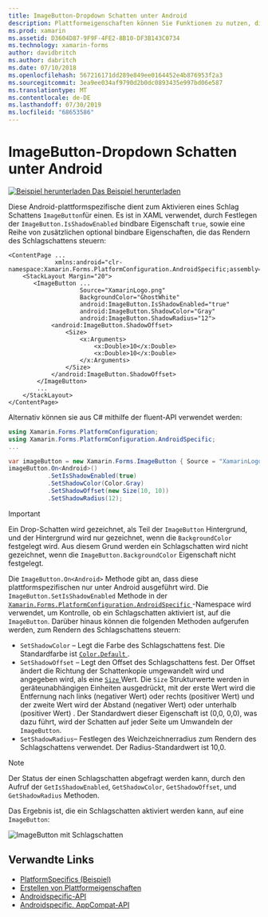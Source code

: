 ```yaml
---
title: ImageButton-Dropdown Schatten unter Android
description: Plattformeigenschaften können Sie Funktionen zu nutzen, die nur auf einer bestimmten Plattform verfügbar ist ohne die Implementierung der benutzerdefinierten Renderern und Effekte. In diesem Artikel wird erläutert, wie Sie die plattformspezifische Android-Funktion verwenden, die einen Schlag Schatten für eine ImageButton-Funktion aktiviert.
ms.prod: xamarin
ms.assetid: D3604D87-9F9F-4FE2-8B10-DF3B143C0734
ms.technology: xamarin-forms
author: davidbritch
ms.author: dabritch
ms.date: 07/10/2018
ms.openlocfilehash: 567216171dd289e849ee0164452e4b876953f2a3
ms.sourcegitcommit: 3ea9ee034af9790d2b0dc0893435e997bd06e587
ms.translationtype: MT
ms.contentlocale: de-DE
ms.lasthandoff: 07/30/2019
ms.locfileid: "68653586"
---
```

# <a name="imagebutton-drop-shadows-on-android"></a>ImageButton-Dropdown Schatten unter Android

[![Beispiel herunterladen](~/media/shared/download.png) Das Beispiel herunterladen](https://docs.microsoft.com/samples/xamarin/xamarin-forms-samples/userinterface-platformspecifics)

Diese Android-plattformspezifische dient zum Aktivieren eines Schlag Schattens `ImageButton`für einen. Es ist in XAML verwendet, durch Festlegen der `ImageButton.IsShadowEnabled` bindbare Eigenschaft `true`, sowie eine Reihe von zusätzlichen optional bindbare Eigenschaften, die das Rendern des Schlagschattens steuern:

```xaml
<ContentPage ...
             xmlns:android="clr-namespace:Xamarin.Forms.PlatformConfiguration.AndroidSpecific;assembly=Xamarin.Forms.Core">
    <StackLayout Margin="20">
       <ImageButton ...
                    Source="XamarinLogo.png"
                    BackgroundColor="GhostWhite"
                    android:ImageButton.IsShadowEnabled="true"
                    android:ImageButton.ShadowColor="Gray"
                    android:ImageButton.ShadowRadius="12">
            <android:ImageButton.ShadowOffset>
                <Size>
                    <x:Arguments>
                        <x:Double>10</x:Double>
                        <x:Double>10</x:Double>
                    </x:Arguments>
                </Size>
            </android:ImageButton.ShadowOffset>
        </ImageButton>
        ...
    </StackLayout>
</ContentPage>
```

Alternativ können sie aus C# mithilfe der fluent-API verwendet werden:

```csharp
using Xamarin.Forms.PlatformConfiguration;
using Xamarin.Forms.PlatformConfiguration.AndroidSpecific;
...

var imageButton = new Xamarin.Forms.ImageButton { Source = "XamarinLogo.png", BackgroundColor = Color.GhostWhite, ... };
imageButton.On<Android>()
           .SetIsShadowEnabled(true)
           .SetShadowColor(Color.Gray)
           .SetShadowOffset(new Size(10, 10))
           .SetShadowRadius(12);
```

> [!IMPORTANT]
> Ein Drop-Schatten wird gezeichnet, als Teil der `ImageButton` Hintergrund, und der Hintergrund wird nur gezeichnet, wenn die `BackgroundColor` festgelegt wird. Aus diesem Grund werden ein Schlagschatten wird nicht gezeichnet, wenn die `ImageButton.BackgroundColor` Eigenschaft nicht festgelegt.

Die `ImageButton.On<Android>` Methode gibt an, dass diese plattformspezifischen nur unter Android ausgeführt wird. Die `ImageButton.SetIsShadowEnabled` Methode in der [ `Xamarin.Forms.PlatformConfiguration.AndroidSpecific` ](xref:Xamarin.Forms.PlatformConfiguration.AndroidSpecific) -Namespace wird verwendet, um Kontrolle, ob ein Schlagschatten aktiviert ist, auf die `ImageButton`. Darüber hinaus können die folgenden Methoden aufgerufen werden, zum Rendern des Schlagschattens steuern:

- `SetShadowColor` – Legt die Farbe des Schlagschattens fest. Die Standardfarbe ist [ `Color.Default` ](xref:Xamarin.Forms.Color.Default*).
- `SetShadowOffset` – Legt den Offset des Schlagschattens fest. Der Offset ändert die Richtung der Schattenkopie umgewandelt wird und angegeben wird, als eine [ `Size` ](xref:Xamarin.Forms.Size) Wert. Die `Size` Strukturwerte werden in geräteunabhängigen Einheiten ausgedrückt, mit der erste Wert wird die Entfernung nach links (negativer Wert) oder rechts (positiver Wert) und der zweite Wert wird der Abstand (negativer Wert) oder unterhalb (positiver Wert) . Der Standardwert dieser Eigenschaft ist (0,0, 0,0), was dazu führt, wird der Schatten auf jeder Seite um Umwandeln der `ImageButton`.
- `SetShadowRadius`– Festlegen des Weichzeichnerradius zum Rendern des Schlagschattens verwendet. Der Radius-Standardwert ist 10,0.

> [!NOTE]
> Der Status der einen Schlagschatten abgefragt werden kann, durch den Aufruf der `GetIsShadowEnabled`, `GetShadowColor`, `GetShadowOffset`, und `GetShadowRadius` Methoden.

Das Ergebnis ist, die ein Schlagschatten aktiviert werden kann, auf eine `ImageButton`:

![](imagebutton-drop-shadow-images/imagebutton-drop-shadow.png "ImageButton mit Schlagschatten")

## <a name="related-links"></a>Verwandte Links

- [PlatformSpecifics (Beispiel)](https://docs.microsoft.com/samples/xamarin/xamarin-forms-samples/userinterface-platformspecifics)
- [Erstellen von Plattformeigenschaften](~/xamarin-forms/platform/platform-specifics/index.md#creating-platform-specifics)
- [Androidspecific-API](xref:Xamarin.Forms.PlatformConfiguration.AndroidSpecific)
- [Androidspecific. AppCompat-API](xref:Xamarin.Forms.PlatformConfiguration.AndroidSpecific.AppCompat)

